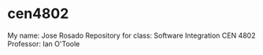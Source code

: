 # cen4802
My name: Jose Rosado
Repository for class: Software Integration CEN 4802
Professor: Ian O'Toole   
